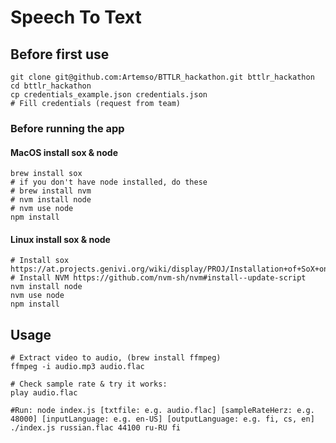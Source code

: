 # Speech To Text


## Before first use
```
git clone git@github.com:Artemso/BTTLR_hackathon.git bttlr_hackathon
cd bttlr_hackathon
cp credentials_example.json credentials.json
# Fill credentials (request from team)
```

### Before running the app

#### MacOS install sox & node
```
brew install sox
# if you don't have node installed, do these
# brew install nvm
# nvm install node
# nvm use node
npm install
```

#### Linux install sox & node
```
# Install sox https://at.projects.genivi.org/wiki/display/PROJ/Installation+of+SoX+on+different+Platforms
# Install NVM https://github.com/nvm-sh/nvm#install--update-script
nvm install node
nvm use node
npm install
```

## Usage
```
# Extract video to audio, (brew install ffmpeg)
ffmpeg -i audio.mp3 audio.flac

# Check sample rate & try it works:
play audio.flac

#Run: node index.js [txtfile: e.g. audio.flac] [sampleRateHerz: e.g. 48000] [inputLanguage: e.g. en-US] [outputLanguage: e.g. fi, cs, en]
./index.js russian.flac 44100 ru-RU fi
```
